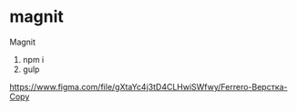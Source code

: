# magnit
Magnit


1. npm i
2. gulp 

https://www.figma.com/file/gXtaYc4j3tD4CLHwiSWfwy/Ferrero-Верстка-Copy
